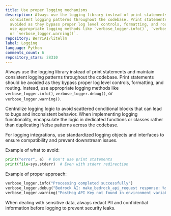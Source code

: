 ```yaml
---
title: Use proper logging mechanisms
description: Always use the logging library instead of print statements and maintain
  consistent logging patterns throughout the codebase. Print statements should be
  avoided as they bypass proper log level controls, formatting, and routing. Instead,
  use appropriate logging methods like `verbose_logger.info()`, `verbose_logger.debug()`,
  or `verbose_logger.warning()`.
repository: BerriAI/litellm
label: Logging
language: Python
comments_count: 6
repository_stars: 28310
---
```


Always use the logging library instead of print statements and maintain consistent logging patterns throughout the codebase. Print statements should be avoided as they bypass proper log level controls, formatting, and routing. Instead, use appropriate logging methods like `verbose_logger.info()`, `verbose_logger.debug()`, or `verbose_logger.warning()`.

Centralize logging logic to avoid scattered conditional blocks that can lead to bugs and inconsistent behavior. When implementing logging functionality, encapsulate the logic in dedicated functions or classes rather than duplicating if/else patterns across the codebase.

For logging integrations, use standardized logging objects and interfaces to ensure compatibility and prevent downstream issues.

Example of what to avoid:
```python
print("error", e)  # Don't use print statements
print(file=sys.stderr)  # Even with stderr redirection
```

Example of proper approach:
```python
verbose_logger.info("Processing completed successfully")
verbose_logger.debug("Bedrock AI: make_bedrock_api_request response: %s", redacted_response)
verbose_logger.warning("PostHog API Key not found in environment variables")
```

When dealing with sensitive data, always redact PII and confidential information before logging to prevent security leaks.